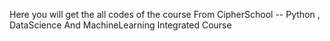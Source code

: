 Here you will get the all codes of the course From CipherSchool -- Python , DataScience And MachineLearning Integrated Course
